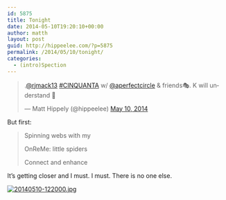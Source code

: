 ```yaml
---
id: 5875
title: Tonight
date: 2014-05-10T19:20:10+00:00
author: matth
layout: post
guid: http://hippeelee.com/?p=5875
permalink: /2014/05/10/tonight/
categories:
  - (intro)Spection
---
```

<blockquote class="twitter-tweet" data-width="525" data-dnt="true">
  <p lang="en" dir="ltr">
    .<a href="https://twitter.com/RjMack13?ref_src=twsrc%5Etfw">@rjmack13</a> <a href="https://twitter.com/hashtag/CINQUANTA?src=hash&ref_src=twsrc%5Etfw">#CINQUANTA</a> w/ <a href="https://twitter.com/aperfectcircle?ref_src=twsrc%5Etfw">@aperfectcircle</a> & friends🎭. K will understand 🎤
  </p>
  
  <p>
    &mdash; Matt Hippely (@hippeelee) <a href="https://twitter.com/hippeelee/status/465152153305497602?ref_src=twsrc%5Etfw">May 10, 2014</a>
  </p>
</blockquote>



But first:

> Spinning webs with my
> 
> OnReMe: little spiders
> 
> Connect and enhance

It&#8217;s getting closer and I must. I must. There is no one else.
  
<!--more-->

[<img src="http://localhost/wp-content/uploads/2014/05/20140510-122000.jpg" alt="20140510-122000.jpg" class="alignnone size-full" />](http://localhost/wp-content/uploads/2014/05/20140510-122000.jpg)